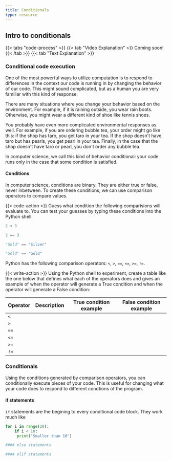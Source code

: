```yaml
---
title: Conditionals
type: resource
---
```


## Intro to conditionals

{{< tabs "code-process" >}}
{{< tab "Video Explanation" >}}
Coming soon!
{{< /tab >}}
{{< tab "Text Explanation" >}}

### Conditional code execution
One of the most powerful ways to utilize computation is to respond to differences
in the context our code is running in by changing the behavior of our code. This
might sound complicated, but as a human you are very familiar with this kind of response.

There are many situations where you change your behavior based on the environment. For
example, if it is raining outside, you wear rain boots. Otherwise, you might wear a
different kind of shoe like tennis shoes.

You probably have even more complicated environmental responses as well. For example, if
you are ordering bubble tea, your order might go like this: if the shop has taro, you get
taro in your tea. If the shop doesn't have taro but has pearls, you get pearl
in your tea. Finally, in the case that the shop doesn't have taro or pearl, you don't order
any bubble tea.

In computer science, we call this kind of behavior conditional: your code runs only in
the case that some condition is satisfied.

#### Conditions
In computer science, conditions are binary. They are either true or false, never inbetween.
To create these conditions, we can use comparison operators to compare values.

{{< code-action >}} Guess what condition the following comparisions will evaluate to. You
can test your guesses by typing these conditions into the Python shell:

```python
2 < 3
```

```python
2 == 3
```

```python
"Gold" == "Silver"
```

```python
"Gold" == "Gold"
```

Python has the following comparison operators: `<`, `>`, `==`, `<=`, `>=`, `!=`. 

{{< write-action >}} Using the Python shell to experiment, create a table like the one 
below that defines what each of the operators does and gives an example of when the operator
will generate a True condition and when the operator will generate a False condition:

| Operator | Description | True condition example | False condition example |
|----------|-------------|------------------------|-------------------------|
| `<`      |             |                        |                         |
| `>`      |             |                        |                         |
| `==`     |             |                        |                         |
| `<=`     |             |                        |                         |
| `>=`     |             |                        |                         |
| `!=`     |             |                        |                         |

### Conditionals
Using the conditions generated by comparison operators, you can conditionally execute pieces
of your code. This is useful for changing what your code does to respond to different condtions
of the program.

#### if statements
`if` statements are the begining to every conditional code block. They work much like

```python
for i in range(20):
    if i < 10:
     print("Smaller than 10")

#### else statements

#### elif statements
